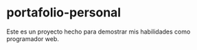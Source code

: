 # portafolio-personal
Este es un proyecto hecho para demostrar mis habilidades como programador web.
